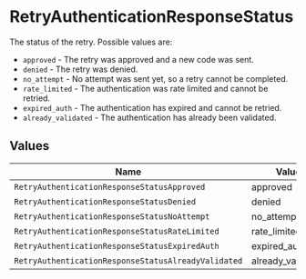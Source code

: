 # RetryAuthenticationResponseStatus

The status of the retry. Possible values are:
  * `approved` - The retry was approved and a new code was sent.
  * `denied` - The retry was denied.
  * `no_attempt` - No attempt was sent yet, so a retry cannot be completed.
  * `rate_limited` - The authentication was rate limited and cannot be retried.
  * `expired_auth` - The authentication has expired and cannot be retried.
  * `already_validated` - The authentication has already been validated.



## Values

| Name                                                | Value                                               |
| --------------------------------------------------- | --------------------------------------------------- |
| `RetryAuthenticationResponseStatusApproved`         | approved                                            |
| `RetryAuthenticationResponseStatusDenied`           | denied                                              |
| `RetryAuthenticationResponseStatusNoAttempt`        | no_attempt                                          |
| `RetryAuthenticationResponseStatusRateLimited`      | rate_limited                                        |
| `RetryAuthenticationResponseStatusExpiredAuth`      | expired_auth                                        |
| `RetryAuthenticationResponseStatusAlreadyValidated` | already_validated                                   |